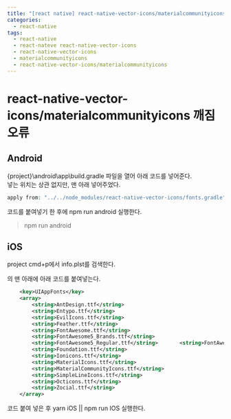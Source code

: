 ```yaml
---
title: "[react native] react-native-vector-icons/materialcommunityicons 깨짐 오류"
categories:
  - react-native
tags:
  - react-native
  - react-nateve react-native-vector-icons
  - react-native-vector-icons
  - materialcommunityicons
  - react-native-vector-icons/materialcommunityicons
---
```


# react-native-vector-icons/materialcommunityicons 깨짐 오류

## Android 

{project}\android\app\build.gradle 파일을 열어 아래 코드를 넣어준다.  
넣는 위치는 상관 없지만, 맨 아래 넣어주었다. 

```php
apply from: "../../node_modules/react-native-vector-icons/fonts.gradle"
``` 

코드를 붙여넣기 한 후에 npm run android 실행한다.

> npm run android

## iOS 

project cmd+p에서 info.plst를 검색한다. 

<plist><dict>의 맨 아래에 아래 코드를 붙여넣는다.  


```xml
	<key>UIAppFonts</key>  
	<array>  
		<string>AntDesign.ttf</string>  
		<string>Entypo.ttf</string>  
		<string>EvilIcons.ttf</string>  
		<string>Feather.ttf</string>  
		<string>FontAwesome.ttf</string>  
		<string>FontAwesome5_Brands.ttf</string>  
		<string>FontAwesome5_Regular.ttf</string>  		<string>FontAwesome5_Solid.ttf</string>  
		<string>Foundation.ttf</string>  
		<string>Ionicons.ttf</string>  
		<string>MaterialIcons.ttf</string>  
		<string>MaterialCommunityIcons.ttf</string>  
		<string>SimpleLineIcons.ttf</string>  
		<string>Octicons.ttf</string>  
		<string>Zocial.ttf</string>  
	</array>
```


코드 붙여 넣은 후 yarn iOS || npm run IOS 실행한다.

 